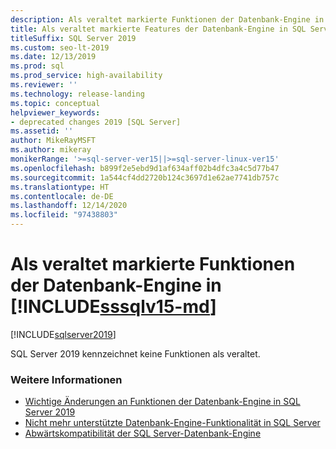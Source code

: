 ```yaml
---
description: Als veraltet markierte Funktionen der Datenbank-Engine in [!INCLUDE[sssqlv15-md](../includes/sssqlv15-md.md)]
title: Als veraltet markierte Features der Datenbank-Engine in SQL Server 2019 | Microsoft-Dokumentation
titleSuffix: SQL Server 2019
ms.custom: seo-lt-2019
ms.date: 12/13/2019
ms.prod: sql
ms.prod_service: high-availability
ms.reviewer: ''
ms.technology: release-landing
ms.topic: conceptual
helpviewer_keywords:
- deprecated changes 2019 [SQL Server]
ms.assetid: ''
author: MikeRayMSFT
ms.author: mikeray
monikerRange: '>=sql-server-ver15||>=sql-server-linux-ver15'
ms.openlocfilehash: b899f2e5ebd9d1af634aff02b4dfc3a4c5d77b47
ms.sourcegitcommit: 1a544cf4dd2720b124c3697d1e62ae7741db757c
ms.translationtype: HT
ms.contentlocale: de-DE
ms.lasthandoff: 12/14/2020
ms.locfileid: "97438803"
---
```

# <a name="deprecated-database-engine-features-in-sssqlv15-md"></a>Als veraltet markierte Funktionen der Datenbank-Engine in [!INCLUDE[sssqlv15-md](../includes/sssqlv15-md.md)]

[!INCLUDE[sqlserver2019](../includes/applies-to-version/sqlserver2019.md)]

SQL Server 2019 kennzeichnet keine Funktionen als veraltet.

### <a name="see-also"></a>Weitere Informationen

- [Wichtige Änderungen an Funktionen der Datenbank-Engine in SQL Server 2019](../database-engine/breaking-changes-to-database-engine-features-in-sql-server-version-15.md)
- [Nicht mehr unterstützte Datenbank-Engine-Funktionalität in SQL Server](../database-engine/discontinued-database-engine-functionality-in-sql-server.md)
- [Abwärtskompatibilität der SQL Server-Datenbank-Engine](./discontinued-database-engine-functionality-in-sql-server.md)